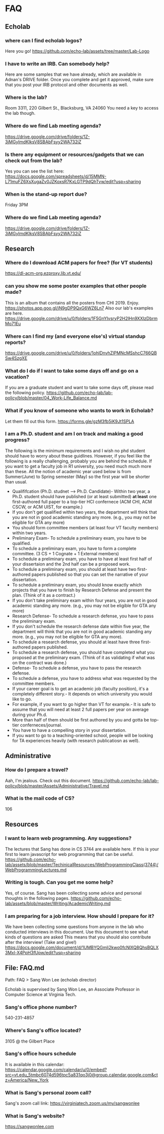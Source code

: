 # FAQ

## Echolab

### where can I find echolab logos?

Here you go! https://github.com/echo-lab/assets/tree/master/Lab-Logo

### I have to write an IRB. Can somebody help?

Here are some samples that we have already, which are available in Adnan's DRIVE folder. Once you complete and get it approved, make sure that you post your IRB protocol and other documents as well.

### Where is the lab?

Room 3311, 220 Gilbert St., Blacksburg, VA 24060
You need a key to access the lab though.

### Where do we find Lab meeting agenda?

https://drive.google.com/drive/folders/1Z-3jMGyImdKIksV8SBAbFsyy2WA732iZ

### Is there any equipment or resources/gadgets that we can check out from the lab?

Yes you can see the list here: https://docs.google.com/spreadsheets/d/15MMN-L71muFZ6XsXugaZv0JZKoxsR7KxLGTP9dQhTvw/edit?usp=sharing

### When is the stand-up report due?

Friday 3PM

### Where do we find Lab meeting agenda?

https://drive.google.com/drive/folders/1Z-3jMGyImdKIksV8SBAbFsyy2WA732iZ

## Research

### Where do I download ACM papers for free? (for VT students)

https://dl-acm-org.ezproxy.lib.vt.edu/

### can you show me some poster examples that other people made?

This is an album that contains all the posters from CHI 2019. Enjoy. https://photos.app.goo.gl/jN9gDP9QxG6WZ6Ln7 Also our lab's examples are here. https://drive.google.com/drive/u/0/folders/1F5GnYIvsryP2H2lHn9XXIzDbrmMo71Eu

### Where can I find my (and everyone else's) virtual standup reports?

https://drive.google.com/drive/u/0/folders/1ohIDnvhZlPMNcMSshcC766QBSw4SzgXE

### What do I do if I want to take some days off and go on a vacation?

If you are a graduate student and want to take some days off, please read the following policy. https://github.com/echo-lab/lab-policy/blob/master/04_Work-Life_Balance.md

### What if you know of someone who wants to work in Echolab?

Let them fill out this form. https://forms.gle/gzM3fb5iK9Jt1SPLA

### I am a Ph.D. student and am I on track and making a good progress?

The following is the minimum requirements and I wish no phd student should have to worry about these guidlines. However, if you feel like the following is a really challenging, probably you are behind the schedule. If you want to get a faculty job in R1 university, you need much much more than these. All the notion of academic year used below is from Summer(June) to Spring semester (May) so the first year will be shorter than usual.

- Qualififcation (Ph.D. studnet --> Ph.D. Candidate)- Within two year, a Ph.D. student should have published (or at least submitted) **at least** one first-authored full paper to a top-tier HCI confernece (ACM CHI, ACM CSCW, or ACM UIST, for example.)
- If you don't get qualified within two years, the department will think that you are not in good academic standing any more. (e.g., you may not be eligible for GTA any more)
- You should form committee members (at least four VT faculty members) within two years.
- Preliminary Exam- To schedule a preliminary exam, you have to be qualified.
- To schedule a preliminary exam, you have to form a complete committee. (3 CS + 1 Cognate + 1 External members)
- To schedule a preliminary exam, you have to have at least first half of your dissertaion and the 2nd half can be a proposed work.
- To schedule a preliminary exam, you should at least have two first-authored papers published so that you can set the narrative of your dissertation.
- To schedule a preliminary exam, you should know exactly which projects that you have to finish by Research Defense and present the plan. (Think of it as a contract.)
- If you don't take preliminary exam within four years, you are not in good academic standing any more. (e.g., you may not be eligible for GTA any more)
- Research Defense- To schedule a research defense, you have to pass the preliminary exam.
- If you don't schedule the research defense date within five year, the department will think that you are not in good academic standing any more. (e.g., you may not be eligible for GTA any more).
- To schedule a research defense, you should at least have three first-authored papers published.
- To schedule a research defense, you should have completed what you proposed at the preliminary exam. (Think of it as validating if what was on the contract was done.)
- Defense- To schedule a defense, you have to pass the research defense.
- To schedule a defense, you have to address what was requested by the committee members.
- If your career goal is to get an academic job (faculty position), it's a completely different story.- It depends on which university you would like to go.
- For example, if you want to go higher than VT for example.- It is safe to assume that you will need at least 2 full papers per year on average during your Ph.d.
- More than half of them should be first authored by you and gotta be top-tier conferneces/journal.
- You have to have a compelling story in your dissertation.
- If you want to go to a teaching-oriented school, people will be looking for TA experiences heavily (with research publicatiosn as well).

## Administrative

### How do I prepare a travel?

Aah, I'm jealous. Check out this document. https://github.com/echo-lab/lab-policy/blob/master/Assets/Administrative/Travel.md

### What is the mail code of CS?

106

## Resources

### I want to learn web programming. Any suggestions?

The lectures that Sang has done in CS 3744 are available here. If this is your first to learn javascript for web programming that can be useful.  https://github.com/echo-lab/assets/blob/master/TechinicalResources/WebProgrammingClass(3744)/WebProgrammingLectures.md

### Writing is tough. Can you get me some help?

Yes, of course. Sang has been collecting some advice and personal thoughts in the following pages.
https://github.com/echo-lab/assets/blob/master/Writing/AcademicWriting.md

### I am preparing for a job interview. How should I prepare for it?

We have been collecting some questions from anyone in the lab who conducted interviews in this document. Use this document to see what kinds of questions are asked This means that you should also contribute after the interview! (Take and give!) https://docs.google.com/document/d/1UMBYQGmli2kwo0fcNlXQ8QhsBQLX3Mxl-X4PpH3fUpw/edit?usp=sharing

## File: FAQ.md

Path: FAQ > Sang Won Lee (echolab director)

Echolab is supervised by Sang Won Lee, an Associate Professor in Computer Science at Virginia Tech.

### Sang's office phone number?

540-231-4857

### Where's Sang's office located?

3105 @ the Gilbert Place

### Sang's office hours schedule

It is available in this calendar: https://calendar.google.com/calendar/u/0/embed?src=vt.edu_5tmbc6074d596tpc5a831qo3j0@group.calendar.google.com&ctz=America/New_York

### What is Sang's personal zoom call?

Sang's zoom call link: https://virginiatech.zoom.us/my/sangwonlee

### What is Sang's website?

https://sangwonlee.com